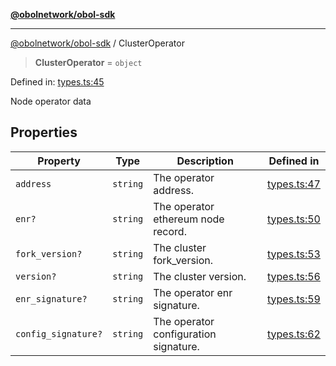 [**@obolnetwork/obol-sdk**](../index.md)

***

[@obolnetwork/obol-sdk](../index.md) / ClusterOperator

> **ClusterOperator** = `object`

Defined in: [types.ts:45](https://github.com/ObolNetwork/obol-sdk/blob/719eeaf64437833b733de7c3e76fdb5a3bef243a/src/types.ts#L45)

Node operator data

## Properties

| Property | Type | Description | Defined in |
| ------ | ------ | ------ | ------ |
| <a id="address"></a> `address` | `string` | The operator address. | [types.ts:47](https://github.com/ObolNetwork/obol-sdk/blob/719eeaf64437833b733de7c3e76fdb5a3bef243a/src/types.ts#L47) |
| <a id="enr"></a> `enr?` | `string` | The operator ethereum node record. | [types.ts:50](https://github.com/ObolNetwork/obol-sdk/blob/719eeaf64437833b733de7c3e76fdb5a3bef243a/src/types.ts#L50) |
| <a id="fork_version"></a> `fork_version?` | `string` | The cluster fork_version. | [types.ts:53](https://github.com/ObolNetwork/obol-sdk/blob/719eeaf64437833b733de7c3e76fdb5a3bef243a/src/types.ts#L53) |
| <a id="version"></a> `version?` | `string` | The cluster version. | [types.ts:56](https://github.com/ObolNetwork/obol-sdk/blob/719eeaf64437833b733de7c3e76fdb5a3bef243a/src/types.ts#L56) |
| <a id="enr_signature"></a> `enr_signature?` | `string` | The operator enr signature. | [types.ts:59](https://github.com/ObolNetwork/obol-sdk/blob/719eeaf64437833b733de7c3e76fdb5a3bef243a/src/types.ts#L59) |
| <a id="config_signature"></a> `config_signature?` | `string` | The operator configuration signature. | [types.ts:62](https://github.com/ObolNetwork/obol-sdk/blob/719eeaf64437833b733de7c3e76fdb5a3bef243a/src/types.ts#L62) |

